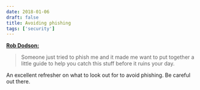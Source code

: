 ```yaml
---
date: 2018-01-06
draft: false
title: Avoiding phishing
tags: ['security']
---
```


**[Rob Dodson:](http://robdodson.me/avoid-phishing/)**

> Someone just tried to phish me and it made me want to put together a little guide to help you catch this stuff before it ruins your day.

An excellent refresher on what to look out for to avoid phishing. Be careful out there.<!-- excerpt -->
